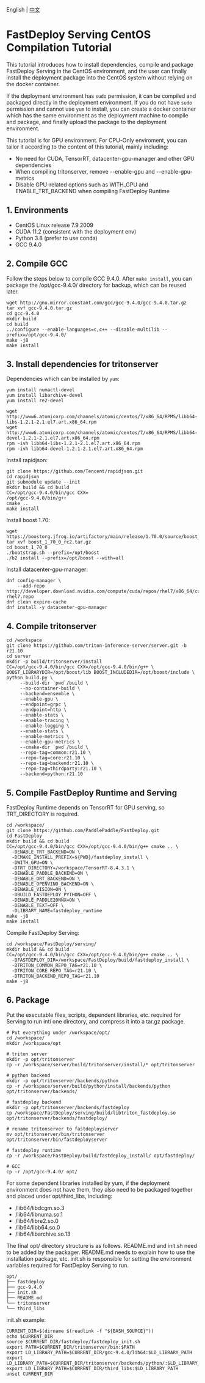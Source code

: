 English | [中文](../zh_CN/compile_without_docker_centos.md)

# FastDeploy Serving CentOS Compilation Tutorial

This tutorial introduces how to install dependencies, compile and package FastDeploy Serving in the CentOS environment, and the user can finally install the deployment package into the CentOS system without relying on the docker container.

If the deployment environment has `sudo` permission, it can be compiled and packaged directly in the deployment environment. If you do not have `sudo` permission and cannot use `yum` to install, you can create a docker container which has the same environment as the deployment machine to compile and package, and finally upload the package to the deployment environment.

This tutorial is for GPU environment. For CPU-Only enviroment, you can tailor it according to the content of this tutorial, mainly including:

- No need for CUDA, TensorRT, datacenter-gpu-manager and other GPU dependencies
- When compiling tritonserver, remove --enable-gpu and --enable-gpu-metrics
- Disable GPU-related options such as WITH_GPU and ENABLE_TRT_BACKEND when compiling FastDeploy Runtime

## 1. Environments

* CentOS Linux release 7.9.2009
* CUDA 11.2 (consistent with the deployment env)
* Python 3.8 (prefer to use conda)
* GCC 9.4.0

## 2. Compile GCC

Follow the steps below to compile GCC 9.4.0. After `make install`, you can package the /opt/gcc-9.4.0/ directory for backup, which can be reused later.

```
wget http://gnu.mirror.constant.com/gcc/gcc-9.4.0/gcc-9.4.0.tar.gz
tar xvf gcc-9.4.0.tar.gz
cd gcc-9.4.0
mkdir build
cd build
../configure --enable-languages=c,c++ --disable-multilib --prefix=/opt/gcc-9.4.0/
make -j8
make install
```

## 3. Install dependencies for tritonserver

Dependencies which can be installed by `yum`:

```
yum install numactl-devel
yum install libarchive-devel
yum install re2-devel

wget http://www6.atomicorp.com/channels/atomic/centos/7/x86_64/RPMS/libb64-libs-1.2.1-2.1.el7.art.x86_64.rpm
wget http://www6.atomicorp.com/channels/atomic/centos/7/x86_64/RPMS/libb64-devel-1.2.1-2.1.el7.art.x86_64.rpm
rpm -ivh libb64-libs-1.2.1-2.1.el7.art.x86_64.rpm
rpm -ivh libb64-devel-1.2.1-2.1.el7.art.x86_64.rpm
```

Install rapidjson:

```
git clone https://github.com/Tencent/rapidjson.git
cd rapidjson
git submodule update --init
mkdir build && cd build
CC=/opt/gcc-9.4.0/bin/gcc CXX=
/opt/gcc-9.4.0/bin/g++
cmake ..
make install
```

Install boost 1.70:

```
wget https://boostorg.jfrog.io/artifactory/main/release/1.70.0/source/boost_1_70_0_rc2.tar.gz
tar xvf boost_1_70_0_rc2.tar.gz
cd boost_1_70_0
./bootstrap.sh --prefix=/opt/boost
./b2 install --prefix=/opt/boost --with=all
```

Install datacenter-gpu-manager:

```
dnf config-manager \
    --add-repo http://developer.download.nvidia.com/compute/cuda/repos/rhel7/x86_64/cuda-rhel7.repo
dnf clean expire-cache
dnf install -y datacenter-gpu-manager
```

## 4. Compile tritonserver

```
cd /workspace
git clone https://github.com/triton-inference-server/server.git -b r21.10
cd server
mkdir -p build/tritonserver/install
CC=/opt/gcc-9.4.0/bin/gcc CXX=/opt/gcc-9.4.0/bin/g++ \
BOOST_LIBRARYDIR=/opt/boost/lib BOOST_INCLUDEDIR=/opt/boost/include \
python build.py \
     --build-dir `pwd`/build \
     --no-container-build \
     --backend=ensemble \
     --enable-gpu \
     --endpoint=grpc \
     --endpoint=http \
     --enable-stats \
     --enable-tracing \
     --enable-logging \
     --enable-stats \
     --enable-metrics \
     --enable-gpu-metrics \
     --cmake-dir `pwd`/build \
     --repo-tag=common:r21.10 \
     --repo-tag=core:r21.10 \
     --repo-tag=backend:r21.10 \
     --repo-tag=thirdparty:r21.10 \
     --backend=python:r21.10
```

## 5. Compile FastDeploy Runtime and Serving

FastDeploy Runtime depends on TensorRT for GPU serving, so TRT_DIRECTORY is required.

```
cd /workspace/
git clone https://github.com/PaddlePaddle/FastDeploy.git
cd FastDeploy
mkdir build && cd build
CC=/opt/gcc-9.4.0/bin/gcc CXX=/opt/gcc-9.4.0/bin/g++ cmake .. \
  -DENABLE_TRT_BACKEND=ON \
  -DCMAKE_INSTALL_PREFIX=${PWD}/fastdeploy_install \
  -DWITH_GPU=ON \
  -DTRT_DIRECTORY=/workspace/TensorRT-8.4.3.1 \
  -DENABLE_PADDLE_BACKEND=ON \
  -DENABLE_ORT_BACKEND=ON \
  -DENABLE_OPENVINO_BACKEND=ON \
  -DENABLE_VISION=ON \
  -DBUILD_FASTDEPLOY_PYTHON=OFF \
  -DENABLE_PADDLE2ONNX=ON \
  -DENABLE_TEXT=OFF \
  -DLIBRARY_NAME=fastdeploy_runtime
make -j8
make install
```

Compile FastDeploy Serving:

```
cd /workspace/FastDeploy/serving/
mkdir build && cd build
CC=/opt/gcc-9.4.0/bin/gcc CXX=/opt/gcc-9.4.0/bin/g++ cmake .. \
  -DFASTDEPLOY_DIR=/workspace/FastDeploy/build/fastdeploy_install \
  -DTRITON_COMMON_REPO_TAG=r21.10 \
  -DTRITON_CORE_REPO_TAG=r21.10 \
  -DTRITON_BACKEND_REPO_TAG=r21.10
make -j8
```

## 6. Package

Put the executable files, scripts, dependent libraries, etc. required for Serving to run inti one directory, and compress it into a tar.gz package.

```
# Put everything under /workspace/opt/
cd /workspace/
mkdir /workspace/opt

# triton server
mkdir -p opt/tritonserver
cp -r /workspace/server/build/tritonserver/install/* opt/tritonserver

# python backend
mkdir -p opt/tritonserver/backends/python
cp -r /workspace/server/build/python/install/backends/python opt/tritonserver/backends/

# fastdeploy backend
mkdir -p opt/tritonserver/backends/fastdeploy
cp /workspace/FastDeploy/serving/build/libtriton_fastdeploy.so opt/tritonserver/backends/fastdeploy/

# rename tritonserver to fastdeployserver
mv opt/tritonserver/bin/tritonserver opt/tritonserver/bin/fastdeployserver

# fastdeploy runtime
cp -r /workspace/FastDeploy/build/fastdeploy_install/ opt/fastdeploy/

# GCC
cp -r /opt/gcc-9.4.0/ opt/
```

For some dependent libraries installed by yum, if the deployment environment does not have them, they also need to be packaged together and placed under opt/third_libs, including:

* /lib64/libdcgm.so.3
* /lib64/libnuma.so.1
* /lib64/libre2.so.0
* /lib64/libb64.so.0
* /lib64/libarchive.so.13

The final opt/ directory structure is as follows. README.md and init.sh need to be added by the packager. README.md needs to explain how to use the installation package, etc. init.sh is responsible for setting the environment variables required for FastDeploy Serving to run.

```
opt/
├── fastdeploy
├── gcc-9.4.0
├── init.sh
├── README.md
└── tritonserver
└── third_libs
```

init.sh example:

```
CURRENT_DIR=$(dirname $(readlink -f "${BASH_SOURCE}"))
echo $CURRENT_DIR
source $CURRENT_DIR/fastdeploy/fastdeploy_init.sh
export PATH=$CURRENT_DIR/tritonserver/bin:$PATH
export LD_LIBRARY_PATH=$CURRENT_DIR/gcc-9.4.0/lib64:$LD_LIBRARY_PATH
export LD_LIBRARY_PATH=$CURRENT_DIR/tritonserver/backends/python/:$LD_LIBRARY_PATH
export LD_LIBRARY_PATH=$CURRENT_DIR/third_libs:$LD_LIBRARY_PATH
unset CURRENT_DIR
```
